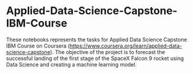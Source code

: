# Applied-Data-Science-Capstone-IBM-Course
These notebooks represents the tasks for Applied Data Science Capstone IBM Course on Coursera (https://www.coursera.org/learn/applied-data-science-capstone).
The objective of the project is to forecast the successful landing of the first stage of the SpaceX Falcon 9 rocket using Data Science and creating a machine learning model. 

